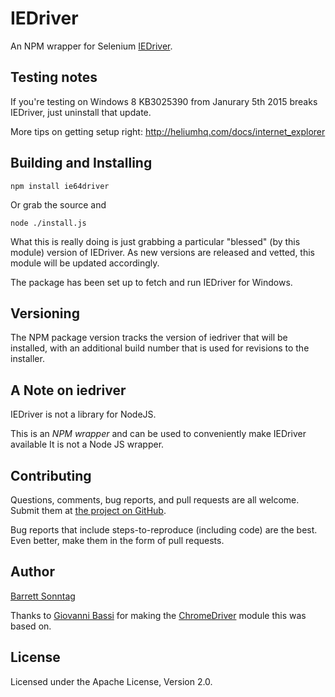 IEDriver
=======

An NPM wrapper for Selenium [IEDriver](http://selenium-release.storage.googleapis.com).

Testing notes
-----------------------
If you're testing on Windows 8 KB3025390 from Janurary 5th 2015 breaks IEDriver, just uninstall that update.

More tips on getting setup right: http://heliumhq.com/docs/internet_explorer


Building and Installing
-----------------------

```shell
npm install ie64driver
```

Or grab the source and

```shell
node ./install.js
```

What this is really doing is just grabbing a particular "blessed" (by
this module) version of IEDriver. As new versions are released
and vetted, this module will be updated accordingly.

The package has been set up to fetch and run IEDriver for Windows.

Versioning
----------

The NPM package version tracks the version of iedriver that will be installed,
with an additional build number that is used for revisions to the installer.

A Note on iedriver
-------------------

IEDriver is not a library for NodeJS.

This is an _NPM wrapper_ and can be used to conveniently make IEDriver available
It is not a Node JS wrapper.

Contributing
------------

Questions, comments, bug reports, and pull requests are all welcome.  Submit them at
[the project on GitHub](https://github.com/barretts/node-iedriver/).

Bug reports that include steps-to-reproduce (including code) are the
best. Even better, make them in the form of pull requests.

Author
------
[Barrett Sonntag](https://github.com/barretts)


Thanks to [Giovanni Bassi](https://github.com/giggio) for making the [ChromeDriver](https://github.com/giggio/node-chromedriver/) module this was based on.

License
-------

Licensed under the Apache License, Version 2.0.
